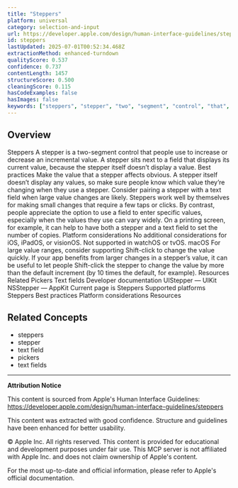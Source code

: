 ```yaml
---
title: "Steppers"
platform: universal
category: selection-and-input
url: https://developer.apple.com/design/human-interface-guidelines/steppers
id: steppers
lastUpdated: 2025-07-01T00:52:34.468Z
extractionMethod: enhanced-turndown
qualityScore: 0.537
confidence: 0.737
contentLength: 1457
structureScore: 0.500
cleaningScore: 0.115
hasCodeExamples: false
hasImages: false
keywords: ["steppers", "stepper", "two", "segment", "control", "that", "people", "use", "increase", "decrease"]
---
```

## Overview

Steppers A stepper is a two-segment control that people use to increase or decrease an incremental value. A stepper sits next to a field that displays its current value, because the stepper itself doesn’t display a value. Best practices Make the value that a stepper affects obvious. A stepper itself doesn’t display any values, so make sure people know which value they’re changing when they use a stepper. Consider pairing a stepper with a text field when large value changes are likely. Steppers work well by themselves for making small changes that require a few taps or clicks. By contrast, people appreciate the option to use a field to enter specific values, especially when the values they use can vary widely. On a printing screen, for example, it can help to have both a stepper and a text field to set the number of copies. Platform considerations No additional considerations for iOS, iPadOS, or visionOS. Not supported in watchOS or tvOS. macOS For large value ranges, consider supporting Shift-click to change the value quickly. If your app benefits from larger changes in a stepper’s value, it can be useful to let people Shift-click the stepper to change the value by more than the default increment (by 10 times the default, for example). Resources Related Pickers Text fields Developer documentation UIStepper — UIKit NSStepper — AppKit Current page is Steppers Supported platforms Steppers Best practices Platform considerations Resources

## Related Concepts

- steppers
- stepper
- text field
- pickers
- text fields

---

**Attribution Notice**

This content is sourced from Apple's Human Interface Guidelines: https://developer.apple.com/design/human-interface-guidelines/steppers

This content was extracted with good confidence. Structure and guidelines have been enhanced for better usability.

© Apple Inc. All rights reserved. This content is provided for educational and development purposes under fair use. This MCP server is not affiliated with Apple Inc. and does not claim ownership of Apple's content.

For the most up-to-date and official information, please refer to Apple's official documentation.
